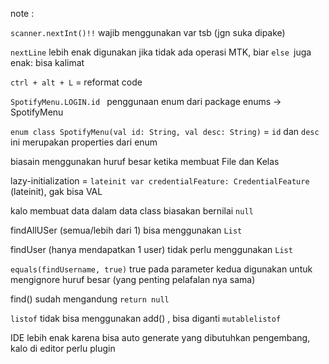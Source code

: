 note :

```scanner.nextInt()!!``` wajib menggunakan var tsb (jgn suka dipake)

```nextLine``` lebih enak digunakan jika tidak ada operasi MTK, biar ```else ```juga enak: bisa kalimat

```ctrl + alt + L``` = reformat code

```SpotifyMenu.LOGIN.id ``` penggunaan enum dari package enums -> SpotifyMenu

```enum class SpotifyMenu(val id: String, val desc: String)``` = ```id``` dan ```desc``` ini merupakan properties dari enum

biasain menggunakan huruf besar ketika membuat File dan Kelas

lazy-initialization = ```lateinit var credentialFeature: CredentialFeature``` (lateinit), gak bisa VAL

kalo membuat data dalam data class biasakan bernilai ```null```

findAllUSer (semua/lebih dari 1) bisa menggunakan ```List ```

findUser (hanya mendapatkan 1 user) tidak perlu menggunakan ```List```

```equals(findUsername, true)``` true pada parameter kedua digunakan untuk mengignore huruf besar (yang penting pelafalan nya sama)

find() sudah mengandung ```return null```

```listof``` tidak bisa menggunakan add() , bisa diganti ```mutablelistof```

IDE lebih enak karena bisa auto generate yang dibutuhkan pengembang, kalo di editor perlu plugin